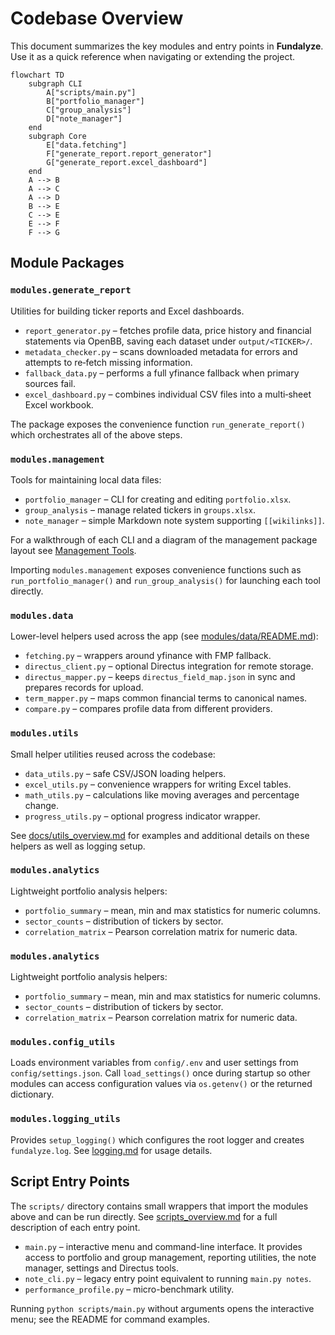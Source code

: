 # Codebase Overview

This document summarizes the key modules and entry points in **Fundalyze**. Use it as a quick reference when navigating or extending the project.

```mermaid
flowchart TD
    subgraph CLI
        A["scripts/main.py"]
        B["portfolio_manager"]
        C["group_analysis"]
        D["note_manager"]
    end
    subgraph Core
        E["data.fetching"]
        F["generate_report.report_generator"]
        G["generate_report.excel_dashboard"]
    end
    A --> B
    A --> C
    A --> D
    B --> E
    C --> E
    E --> F
    F --> G
```

## Module Packages

### `modules.generate_report`
Utilities for building ticker reports and Excel dashboards.
- `report_generator.py` – fetches profile data, price history and financial statements via OpenBB, saving each dataset under `output/<TICKER>/`.
- `metadata_checker.py` – scans downloaded metadata for errors and attempts to re‑fetch missing information.
- `fallback_data.py` – performs a full yfinance fallback when primary sources fail.
- `excel_dashboard.py` – combines individual CSV files into a multi‑sheet Excel workbook.

The package exposes the convenience function `run_generate_report()` which orchestrates all of the above steps.

### `modules.management`
Tools for maintaining local data files:
- `portfolio_manager` – CLI for creating and editing `portfolio.xlsx`.
- `group_analysis` – manage related tickers in `groups.xlsx`.
- `note_manager` – simple Markdown note system supporting `[[wikilinks]]`.

For a walkthrough of each CLI and a diagram of the management package layout see
[Management Tools](management_tools.md).

Importing `modules.management` exposes convenience functions such as
`run_portfolio_manager()` and `run_group_analysis()` for launching each tool
directly.

### `modules.data`
Lower-level helpers used across the app (see [modules/data/README.md](../modules/data/README.md)):
- `fetching.py` – wrappers around yfinance with FMP fallback.
- `directus_client.py` – optional Directus integration for remote storage.
- `directus_mapper.py` – keeps `directus_field_map.json` in sync and prepares records for upload.
- `term_mapper.py` – maps common financial terms to canonical names.
- `compare.py` – compares profile data from different providers.



### `modules.utils`
Small helper utilities reused across the codebase:
- `data_utils.py` – safe CSV/JSON loading helpers.
- `excel_utils.py` – convenience wrappers for writing Excel tables.
- `math_utils.py` – calculations like moving averages and percentage change.
- `progress_utils.py` – optional progress indicator wrapper.

See [docs/utils_overview.md](utils_overview.md) for examples and additional
details on these helpers as well as logging setup.

### `modules.analytics`
Lightweight portfolio analysis helpers:
- `portfolio_summary` – mean, min and max statistics for numeric columns.
- `sector_counts` – distribution of tickers by sector.
- `correlation_matrix` – Pearson correlation matrix for numeric data.

### `modules.analytics`
Lightweight portfolio analysis helpers:
- `portfolio_summary` – mean, min and max statistics for numeric columns.
- `sector_counts` – distribution of tickers by sector.
- `correlation_matrix` – Pearson correlation matrix for numeric data.

### `modules.config_utils`
Loads environment variables from `config/.env` and user settings from `config/settings.json`. Call `load_settings()` once during startup so other modules can access configuration values via `os.getenv()` or the returned dictionary.

### `modules.logging_utils`
Provides `setup_logging()` which configures the root logger and creates
`fundalyze.log`. See [logging.md](logging.md) for usage details.

## Script Entry Points

The `scripts/` directory contains small wrappers that import the modules above and can be run directly. See [scripts_overview.md](scripts_overview.md) for a full description of each entry point.

- `main.py` – interactive menu and command-line interface. It provides access to portfolio and group management, reporting utilities, the note manager, settings and Directus tools.
- `note_cli.py` – legacy entry point equivalent to running `main.py notes`.
- `performance_profile.py` – micro-benchmark utility.


Running `python scripts/main.py` without arguments opens the interactive menu; see the README for command examples.
